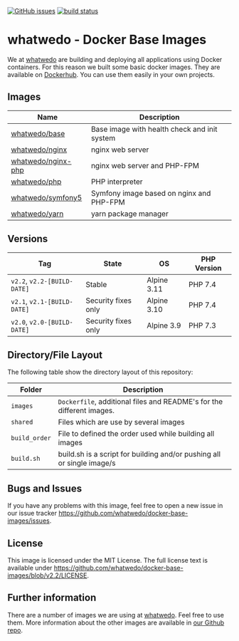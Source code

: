 [![GitHub issues](https://img.shields.io/github/issues/whatwedo/docker-base-images.svg)](https://github.com/whatwedo/docker-base-images/issues)
[![build status](https://dev.whatwedo.ch/whatwedo/docker-base-images/badges/v2.2/pipeline.svg)](https://dev.whatwedo.ch/whatwedo/docker-base-images/commits/v2.2)

# whatwedo - Docker Base Images

We at [whatwedo](https://whatwedo.ch/) are building and deploying all applications using Docker containers. For this reason we built some basic docker images. They are available on [Dockerhub](https://hub.docker.com/u/whatwedo/). You can use them easily in your own projects.


## Images

| Name | Description |
|---|---|
| [whatwedo/base](https://github.com/whatwedo/docker-base-images/tree/v2.2/images/base) | Base image with health check and init system |
| [whatwedo/nginx](https://github.com/whatwedo/docker-base-images/tree/v2.2/images/nginx) | nginx web server |
| [whatwedo/nginx-php](https://github.com/whatwedo/docker-base-images/tree/v2.2/images/nginx-php) | nginx web server and PHP-FPM |
| [whatwedo/php](https://github.com/whatwedo/docker-base-images/tree/v2.2/images/php) | PHP interpreter |
| [whatwedo/symfony5](https://github.com/whatwedo/docker-base-images/tree/v2.2/images/symfony5) | Symfony image based on nginx and PHP-FPM |
| [whatwedo/yarn](https://github.com/whatwedo/docker-base-images/tree/v2.2/images/yarn) | yarn package manager |


## Versions

| Tag | State | OS | PHP Version |
|---|---|---|---|
| `v2.2`, `v2.2-[BUILD-DATE]` | Stable | Alpine 3.11 | PHP 7.4 |
| `v2.1`, `v2.1-[BUILD-DATE]` | Security fixes only | Alpine 3.10 | PHP 7.4 |
| `v2.0`, `v2.0-[BUILD-DATE]` | Security fixes only | Alpine 3.9 | PHP 7.3 |


## Directory/File Layout

The following table show the directory layout of this repository:

| Folder | Description |
|---|---|
| `images` | `Dockerfile`, additional files and README's for the different images. |
| `shared`| Files which are use by several images |
| `build_order`| File to defined the order used while building all images |
| `build.sh`| build.sh is a script for building and/or pushing all or single image/s |


## Bugs and Issues

If you have any problems with this image, feel free to open a new issue in our issue tracker https://github.com/whatwedo/docker-base-images/issues.


## License

This image is licensed under the MIT License. The full license text is available under https://github.com/whatwedo/docker-base-images/blob/v2.2/LICENSE.


## Further information

There are a number of images we are using at [whatwedo](https://whatwedo.ch/). Feel free to use them. More information about the other images are available in [our Github repo](https://github.com/whatwedo/docker-base-images).
